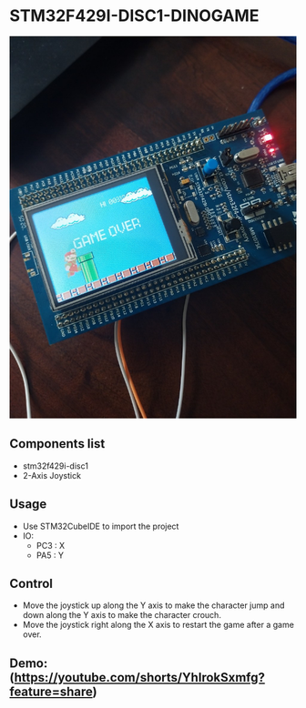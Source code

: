 # STM32F429I-DISC1-DINOGAME

<img src="Images\DinoGame.jpg">

## Components list

- stm32f429i-disc1
- 2-Axis Joystick

## Usage

- Use STM32CubeIDE to import the project
- IO:
  - PC3 : X
  - PA5 : Y
## Control
- Move the joystick up along the Y axis to make the character jump and down along the Y axis to make the character crouch.
- Move the joystick right along the X axis to restart the game after a game over.

## Demo: (https://youtube.com/shorts/YhlrokSxmfg?feature=share)
